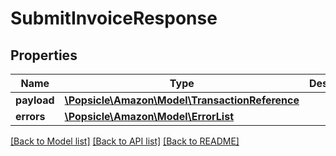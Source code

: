 # SubmitInvoiceResponse

## Properties
Name | Type | Description | Notes
------------ | ------------- | ------------- | -------------
**payload** | [**\Popsicle\Amazon\Model\TransactionReference**](TransactionReference.md) |  | [optional] 
**errors** | [**\Popsicle\Amazon\Model\ErrorList**](ErrorList.md) |  | [optional] 

[[Back to Model list]](../../README.md#documentation-for-models) [[Back to API list]](../../README.md#documentation-for-api-endpoints) [[Back to README]](../../README.md)


